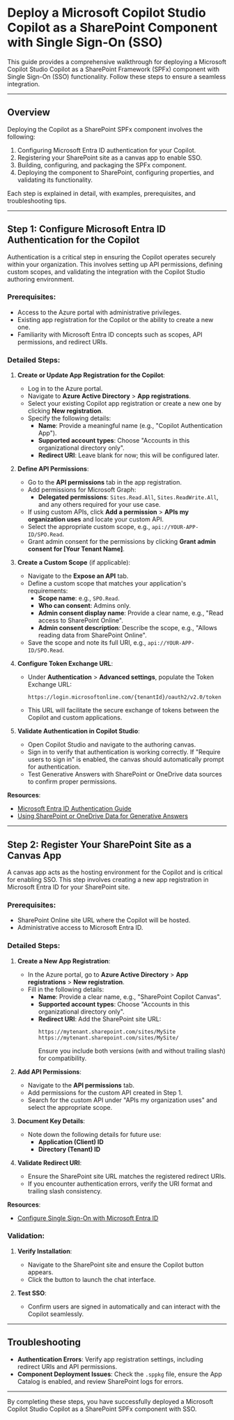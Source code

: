 # Deploy a Microsoft Copilot Studio Copilot as a SharePoint Component with Single Sign-On (SSO)

This guide provides a comprehensive walkthrough for deploying a Microsoft Copilot Studio Copilot as a SharePoint Framework (SPFx) component with Single Sign-On (SSO) functionality. Follow these steps to ensure a seamless integration.

---

## Overview

Deploying the Copilot as a SharePoint SPFx component involves the following:

1. Configuring Microsoft Entra ID authentication for your Copilot.
2. Registering your SharePoint site as a canvas app to enable SSO.
3. Building, configuring, and packaging the SPFx component.
4. Deploying the component to SharePoint, configuring properties, and validating its functionality.

Each step is explained in detail, with examples, prerequisites, and troubleshooting tips.

---

## Step 1: Configure Microsoft Entra ID Authentication for the Copilot

Authentication is a critical step in ensuring the Copilot operates securely within your organization. This involves setting up API permissions, defining custom scopes, and validating the integration with the Copilot Studio authoring environment.

### Prerequisites:

- Access to the Azure portal with administrative privileges.
- Existing app registration for the Copilot or the ability to create a new one.
- Familiarity with Microsoft Entra ID concepts such as scopes, API permissions, and redirect URIs.

### Detailed Steps:

1. **Create or Update App Registration for the Copilot**:
   - Log in to the Azure portal.
   - Navigate to **Azure Active Directory** > **App registrations**.
   - Select your existing Copilot app registration or create a new one by clicking **New registration**.
   - Specify the following details:
     - **Name**: Provide a meaningful name (e.g., "Copilot Authentication App").
     - **Supported account types**: Choose "Accounts in this organizational directory only".
     - **Redirect URI**: Leave blank for now; this will be configured later.

2. **Define API Permissions**:
   - Go to the **API permissions** tab in the app registration.
   - Add permissions for Microsoft Graph:
     - **Delegated permissions**: `Sites.Read.All`, `Sites.ReadWrite.All`, and any others required for your use case.
   - If using custom APIs, click **Add a permission** > **APIs my organization uses** and locate your custom API.
   - Select the appropriate custom scope, e.g., `api://YOUR-APP-ID/SPO.Read`.
   - Grant admin consent for the permissions by clicking **Grant admin consent for [Your Tenant Name]**.

3. **Create a Custom Scope** (if applicable):
   - Navigate to the **Expose an API** tab.
   - Define a custom scope that matches your application's requirements:
     - **Scope name**: e.g., `SPO.Read`.
     - **Who can consent**: Admins only.
     - **Admin consent display name**: Provide a clear name, e.g., "Read access to SharePoint Online".
     - **Admin consent description**: Describe the scope, e.g., "Allows reading data from SharePoint Online".
   - Save the scope and note its full URI, e.g., `api://YOUR-APP-ID/SPO.Read`.

4. **Configure Token Exchange URL**:
   - Under **Authentication** > **Advanced settings**, populate the Token Exchange URL:
     ```plaintext
     https://login.microsoftonline.com/{tenantId}/oauth2/v2.0/token
     ```
   - This URL will facilitate the secure exchange of tokens between the Copilot and custom applications.

5. **Validate Authentication in Copilot Studio**:
   - Open Copilot Studio and navigate to the authoring canvas.
   - Sign in to verify that authentication is working correctly. If "Require users to sign in" is enabled, the canvas should automatically prompt for authentication.
   - Test Generative Answers with SharePoint or OneDrive data sources to confirm proper permissions.

**Resources**:
- [Microsoft Entra ID Authentication Guide](https://learn.microsoft.com/en-us/power-virtual-agents/configuration-authentication-azure-ad)
- [Using SharePoint or OneDrive Data for Generative Answers](https://learn.microsoft.com/en-us/power-virtual-agents/nlu-generative-answers-sharepoint-onedrive)

---

## Step 2: Register Your SharePoint Site as a Canvas App

A canvas app acts as the hosting environment for the Copilot and is critical for enabling SSO. This step involves creating a new app registration in Microsoft Entra ID for your SharePoint site.

### Prerequisites:

- SharePoint Online site URL where the Copilot will be hosted.
- Administrative access to Microsoft Entra ID.

### Detailed Steps:

1. **Create a New App Registration**:
   - In the Azure portal, go to **Azure Active Directory** > **App registrations** > **New registration**.
   - Fill in the following details:
     - **Name**: Provide a clear name, e.g., "SharePoint Copilot Canvas".
     - **Supported account types**: Choose "Accounts in this organizational directory only".
     - **Redirect URI**: Add the SharePoint site URL:
       ```plaintext
       https://mytenant.sharepoint.com/sites/MySite
       https://mytenant.sharepoint.com/sites/MySite/
       ```
       Ensure you include both versions (with and without trailing slash) for compatibility.

2. **Add API Permissions**:
   - Navigate to the **API permissions** tab.
   - Add permissions for the custom API created in Step 1.
   - Search for the custom API under "APIs my organization uses" and select the appropriate scope.

3. **Document Key Details**:
   - Note down the following details for future use:
     - **Application (Client) ID**
     - **Directory (Tenant) ID**

4. **Validate Redirect URI**:
   - Ensure the SharePoint site URL matches the registered redirect URIs.
   - If you encounter authentication errors, verify the URI format and trailing slash consistency.

**Resources**:
- [Configure Single Sign-On with Microsoft Entra ID](https://learn.microsoft.com/en-us/power-virtual-agents/configure-sso?tabs=webApp#create-app-registrations-for-your-custom-website)

### Validation:

1. **Verify Installation**:
   - Navigate to the SharePoint site and ensure the Copilot button appears.
   - Click the button to launch the chat interface.

2. **Test SSO**:
   - Confirm users are signed in automatically and can interact with the Copilot seamlessly.

---

## Troubleshooting

- **Authentication Errors**: Verify app registration settings, including redirect URIs and API permissions.
- **Component Deployment Issues**: Check the `.sppkg` file, ensure the App Catalog is enabled, and review SharePoint logs for errors.

---

By completing these steps, you have successfully deployed a Microsoft Copilot Studio Copilot as a SharePoint SPFx component with SSO.

